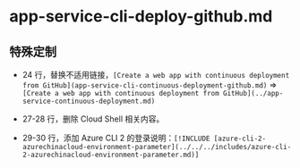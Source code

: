 # app-service-cli-deploy-github.md

## 特殊定制

* 24 行，替换不适用链接，`[Create a web app with continuous deployment from GitHub](app-service-cli-continuous-deployment-github.md)` => `[Create a web app with continuous deployment from GitHub](../app-service-continuous-deployment.md)`

* 27-28 行，删除 Cloud Shell 相关内容。

* 29-30 行，添加 Azure CLI 2 的登录说明：`[!INCLUDE [azure-cli-2-azurechinacloud-environment-parameter](../../../includes/azure-cli-2-azurechinacloud-environment-parameter.md)]`